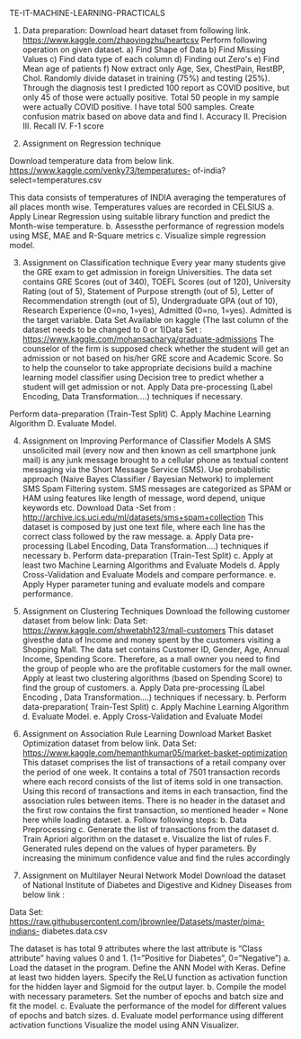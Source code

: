 TE-IT-MACHINE-LEARNING-PRACTICALS

1. Data preparation:
Download heart dataset from following link.
https://www.kaggle.com/zhaoyingzhu/heartcsv
Perform following operation on given dataset.
a) Find Shape of Data
b) Find Missing Values
c) Find data type of each column
d) Finding out Zero's
e) Find Mean age of patients
f) Now extract only Age, Sex, ChestPain, RestBP, Chol. Randomly divide dataset in training
(75%) and testing (25%).
Through the diagnosis test I predicted 100 report as COVID positive, but only 45 of those were
actually positive. Total 50 people in my sample were actually COVID positive. I have total 500
samples.
Create confusion matrix based on above data and find
I. Accuracy
II. Precision
III. Recall
IV. F-1 score


2. Assignment on Regression technique

Download temperature data from below link. https://www.kaggle.com/venky73/temperatures-
of-india?select=temperatures.csv

This data consists of temperatures of INDIA averaging the temperatures of all places month
wise. Temperatures values are recorded in CELSIUS
a. Apply Linear Regression using suitable library function and predict the Month-wise
temperature.
b. Assessthe performance of regression models using MSE, MAE and R-Square metrics
c. Visualize simple regression model.


3. Assignment on Classification technique
Every year many students give the GRE exam to get admission in foreign Universities. The data
set contains GRE Scores (out of 340), TOEFL Scores (out of 120), University Rating (out of 5),
Statement of Purpose strength (out of 5), Letter of Recommendation strength (out of 5),
Undergraduate GPA (out of 10), Research Experience (0=no, 1=yes), Admitted (0=no, 1=yes).
Admitted is the target variable.
Data Set Available on kaggle (The last column of the dataset needs to be changed to 0 or 1)Data
Set : https://www.kaggle.com/mohansacharya/graduate-admissions
The counselor of the firm is supposed check whether the student will get an admission or not
based on his/her GRE score and Academic Score. So to help the counselor to take appropriate
decisions build a machine learning model classifier using Decision tree to predict whether a
student will get admission or not.
Apply Data pre-processing (Label Encoding, Data Transformation....) techniques if
necessary.

Perform data-preparation (Train-Test Split)
C. Apply Machine Learning Algorithm
D. Evaluate Model.


4. Assignment on Improving Performance of Classifier Models
A SMS unsolicited mail (every now and then known as cell smartphone junk mail) is any junk message
brought to a cellular phone as textual content messaging via the Short Message Service (SMS). Use
probabilistic approach (Naive Bayes Classifier / Bayesian Network) to implement SMS Spam Filtering
system. SMS messages are categorized as SPAM or HAM using features like length of message, word
depend, unique keywords etc.
Download Data -Set from : http://archive.ics.uci.edu/ml/datasets/sms+spam+collection
This dataset is composed by just one text file, where each line has the correct class followed by
the raw message.
a. Apply Data pre-processing (Label Encoding, Data Transformation....) techniques if
necessary
b. Perform data-preparation (Train-Test Split)
c. Apply at least two Machine Learning Algorithms and Evaluate Models
d. Apply Cross-Validation and Evaluate Models and compare performance.
e. Apply Hyper parameter tuning and evaluate models and compare performance.


5. Assignment on Clustering Techniques
Download the following customer dataset from below link:
Data Set: https://www.kaggle.com/shwetabh123/mall-customers
This dataset givesthe data of Income and money spent by the customers visiting a Shopping Mall.
The data set contains Customer ID, Gender, Age, Annual Income, Spending Score. Therefore, as
a mall owner you need to find the group of people who are the profitable customers for the mall
owner. Apply at least two clustering algorithms (based on Spending Score) to find the group of
customers.
a. Apply Data pre-processing (Label Encoding , Data Transformation....) techniques if
necessary.
b. Perform data-preparation( Train-Test Split)
c. Apply Machine Learning Algorithm
d. Evaluate Model.
e. Apply Cross-Validation and Evaluate Model

6. Assignment on Association Rule Learning
Download Market Basket Optimization dataset from below link.
Data Set: https://www.kaggle.com/hemanthkumar05/market-basket-optimization
This dataset comprises the list of transactions of a retail company over the period of one week. It
contains a total of 7501 transaction records where each record consists of the list of items sold in
one transaction. Using this record of transactions and items in each transaction, find the
association rules between items.
There is no header in the dataset and the first row contains the first transaction, so mentioned
header = None here while loading dataset.
a. Follow following steps:
b. Data Preprocessing
c. Generate the list of transactions from the dataset
d. Train Apriori algorithm on the dataset
e. Visualize the list of rules
F. Generated rules depend on the values of hyper parameters. By increasing the
minimum confidence value and find the rules accordingly


7. Assignment on Multilayer Neural Network Model
Download the dataset of National Institute of Diabetes and Digestive and Kidney Diseases from
below link :

Data Set: https://raw.githubusercontent.com/jbrownlee/Datasets/master/pima-indians-
diabetes.data.csv

The dataset is has total 9 attributes where the last attribute is “Class attribute” having values 0
and 1. (1=”Positive for Diabetes”, 0=”Negative”)
a. Load the dataset in the program. Define the ANN Model with Keras. Define at least two
hidden layers. Specify the ReLU function as activation function for the hidden layer and
Sigmoid for the output layer.
b. Compile the model with necessary parameters. Set the number of epochs and batch size
and fit the model.
c. Evaluate the performance of the model for different values of epochs and batch sizes.
d. Evaluate model performance using different activation functions Visualize the model using
ANN Visualizer.
